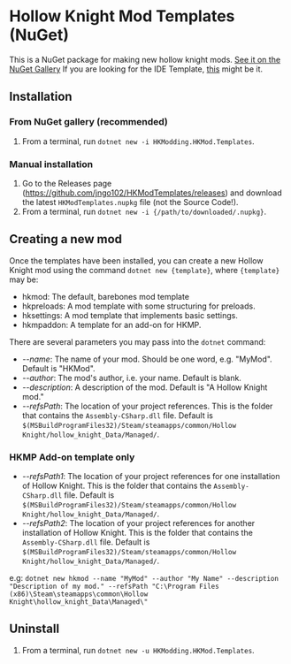 # Hollow Knight Mod Templates (NuGet)

This is a NuGet package for making new hollow knight mods. [See it on the NuGet Gallery](https://www.nuget.org/packages/HKModding.HKMod.Templates/1.0.14)
If you are looking for the IDE Template, [this](https://prashantmohta.github.io/ModdingDocs/your-first-mod.html#installing-the-mod-template) might be it.

## Installation
### From NuGet gallery (recommended)
1.  From a terminal, run `dotnet new -i HKModding.HKMod.Templates`.
### Manual installation
1.  Go to the Releases page (https://github.com/jngo102/HKModTemplates/releases) and download the latest `HKModTemplates.nupkg` file (not the Source Code!). 
2.  From a terminal, run `dotnet new -i {/path/to/downloaded/.nupkg}`. 

## Creating a new mod
Once the templates have been installed, you can create a new Hollow Knight mod using the command `dotnet new {template}`, where `{template}` may be:
- hkmod: The default, barebones mod template
- hkpreloads: A mod template with some structuring for preloads.
- hksettings: A mod template that implements basic settings.
- hkmpaddon: A template for an add-on for HKMP.

There are several parameters you may pass into the `dotnet` command:
- *--name*: The name of your mod. Should be one word, e.g. "MyMod". Default is "HKMod".
- *--author*: The mod's author, i.e. your name. Default is blank.
- *--description*: A description of the mod. Default is "A Hollow Knight mod."
- *--refsPath*: The location of your project references. This is the folder that contains the `Assembly-CSharp.dll` file. Default is `$(MSBuildProgramFiles32)/Steam/steamapps/common/Hollow Knight/hollow_knight_Data/Managed/`.

### HKMP Add-on template only
- *--refsPath1*: The location of your project references for one installation of Hollow Knight. This is the folder that contains the `Assembly-CSharp.dll` file. Default is `$(MSBuildProgramFiles32)/Steam/steamapps/common/Hollow Knight/hollow_knight_Data/Managed/`.
- *--refsPath2*: The location of your project references for another installation of Hollow Knight. This is the folder that contains the `Assembly-CSharp.dll` file. Default is `$(MSBuildProgramFiles32)/Steam/steamapps/common/Hollow Knight/hollow_knight_Data/Managed/`.


e.g: `dotnet new hkmod --name "MyMod" --author "My Name" --description "Description of my mod." --refsPath "C:\Program Files (x86)\Steam\steamapps\common\Hollow Knight\hollow_knight_Data\Managed\"`

## Uninstall
1.  From a terminal, run `dotnet new -u HKModding.HKMod.Templates`.
